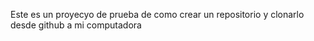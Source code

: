 Este es un proyecyo de prueba de como crear un repositorio y clonarlo desde github a mi computadora



